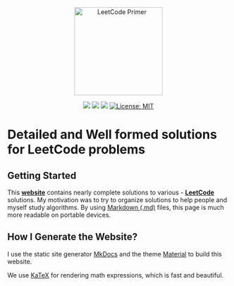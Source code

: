 <div align="center">
  <a href="https://theodesp.github.io/leetcode-primer/"><img src="./docs/images/book-cover.png" height="200" title="LeetCode Primer" alt="LeetCode Primer"></a>
</div>

<div align="center">

![](https://img.shields.io/badge/made%20with-Markdown-33A6B8.svg?style=flat-square)
![](https://img.shields.io/badge/made%20with-KaTeX-33A6B8.svg?style=flat-square)
![](https://img.shields.io/badge/PRs-welcome-E87A90.svg?style=flat-square)
[![License: MIT](https://img.shields.io/badge/license-MIT-green)](https://opensource.org/licenses/MIT)

</div>

# Detailed and Well formed solutions for **LeetCode** problems

## Getting Started

This **[website](https://theodesp.github.io/leetcode-primer/)** contains nearly complete solutions  to various - [**LeetCode**](https://leetcode.com/) solutions.
My motivation was to try to organize solutions to help people and myself study algorithms. By using [Markdown (.md)](https://en.wikipedia.org/wiki/Markdown) files, this page is much more readable on portable devices.

## How I Generate the Website?

I use the static site generator [MkDocs](http://www.mkdocs.org/) and the theme [Material](https://squidfunk.github.io/mkdocs-material) to build this website.

We use [KaTeX](https://katex.org/) for rendering math expressions, which is fast and beautiful.




